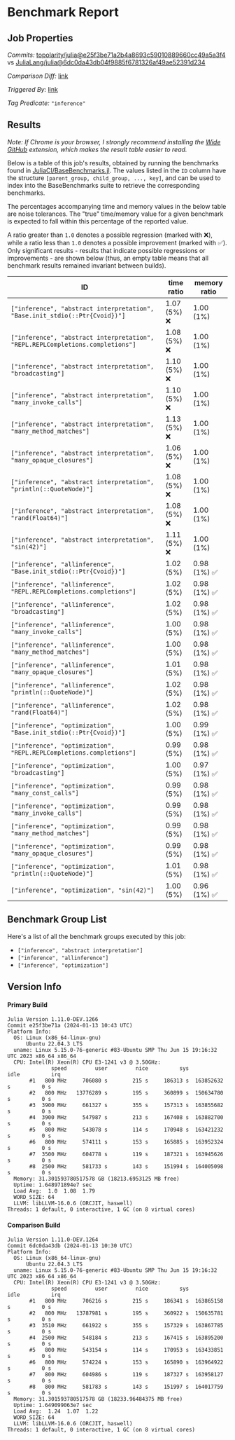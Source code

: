 # Benchmark Report

## Job Properties

*Commits:* [topolarity/julia@e25f3be71a2b4a8693c59010889660cc49a5a3f4](https://github.com/topolarity/julia/commit/e25f3be71a2b4a8693c59010889660cc49a5a3f4) vs [JuliaLang/julia@6dc0da43db04f9885f6781326af49ae52391d234](https://github.com/JuliaLang/julia/commit/6dc0da43db04f9885f6781326af49ae52391d234)

*Comparison Diff:* [link](https://github.com/JuliaLang/julia/compare/6dc0da43db04f9885f6781326af49ae52391d234..topolarity/julia:e25f3be71a2b4a8693c59010889660cc49a5a3f4)

*Triggered By:* [link](https://github.com/JuliaLang/julia/pull/52880#issuecomment-1890427441)

*Tag Predicate:* `"inference"`

## Results

*Note: If Chrome is your browser, I strongly recommend installing the [Wide GitHub](https://chrome.google.com/webstore/detail/wide-github/kaalofacklcidaampbokdplbklpeldpj?hl=en)
extension, which makes the result table easier to read.*

Below is a table of this job's results, obtained by running the benchmarks found in
[JuliaCI/BaseBenchmarks.jl](https://github.com/JuliaCI/BaseBenchmarks.jl). The values
listed in the `ID` column have the structure `[parent_group, child_group, ..., key]`,
and can be used to index into the BaseBenchmarks suite to retrieve the corresponding
benchmarks.

The percentages accompanying time and memory values in the below table are noise tolerances. The "true"
time/memory value for a given benchmark is expected to fall within this percentage of the reported value.

A ratio greater than `1.0` denotes a possible regression (marked with :x:), while a ratio less
than `1.0` denotes a possible improvement (marked with :white_check_mark:). Only significant results - results
that indicate possible regressions or improvements - are shown below (thus, an empty table means that all
benchmark results remained invariant between builds).

| ID | time ratio | memory ratio |
|----|------------|--------------|
| `["inference", "abstract interpretation", "Base.init_stdio(::Ptr{Cvoid})"]` | 1.07 (5%) :x: | 1.00 (1%)  |
| `["inference", "abstract interpretation", "REPL.REPLCompletions.completions"]` | 1.08 (5%) :x: | 1.00 (1%)  |
| `["inference", "abstract interpretation", "broadcasting"]` | 1.10 (5%) :x: | 1.00 (1%)  |
| `["inference", "abstract interpretation", "many_invoke_calls"]` | 1.10 (5%) :x: | 1.00 (1%)  |
| `["inference", "abstract interpretation", "many_method_matches"]` | 1.13 (5%) :x: | 1.00 (1%)  |
| `["inference", "abstract interpretation", "many_opaque_closures"]` | 1.06 (5%) :x: | 1.00 (1%)  |
| `["inference", "abstract interpretation", "println(::QuoteNode)"]` | 1.08 (5%) :x: | 1.00 (1%)  |
| `["inference", "abstract interpretation", "rand(Float64)"]` | 1.08 (5%) :x: | 1.00 (1%)  |
| `["inference", "abstract interpretation", "sin(42)"]` | 1.11 (5%) :x: | 1.00 (1%)  |
| `["inference", "allinference", "Base.init_stdio(::Ptr{Cvoid})"]` | 1.02 (5%)  | 0.98 (1%) :white_check_mark: |
| `["inference", "allinference", "REPL.REPLCompletions.completions"]` | 1.02 (5%)  | 0.98 (1%) :white_check_mark: |
| `["inference", "allinference", "broadcasting"]` | 1.02 (5%)  | 0.98 (1%) :white_check_mark: |
| `["inference", "allinference", "many_invoke_calls"]` | 1.00 (5%)  | 0.98 (1%) :white_check_mark: |
| `["inference", "allinference", "many_method_matches"]` | 1.00 (5%)  | 0.98 (1%) :white_check_mark: |
| `["inference", "allinference", "many_opaque_closures"]` | 1.01 (5%)  | 0.98 (1%) :white_check_mark: |
| `["inference", "allinference", "println(::QuoteNode)"]` | 1.02 (5%)  | 0.98 (1%) :white_check_mark: |
| `["inference", "allinference", "rand(Float64)"]` | 1.02 (5%)  | 0.98 (1%) :white_check_mark: |
| `["inference", "optimization", "Base.init_stdio(::Ptr{Cvoid})"]` | 1.00 (5%)  | 0.99 (1%) :white_check_mark: |
| `["inference", "optimization", "REPL.REPLCompletions.completions"]` | 0.99 (5%)  | 0.98 (1%) :white_check_mark: |
| `["inference", "optimization", "broadcasting"]` | 1.00 (5%)  | 0.97 (1%) :white_check_mark: |
| `["inference", "optimization", "many_const_calls"]` | 0.99 (5%)  | 0.98 (1%) :white_check_mark: |
| `["inference", "optimization", "many_invoke_calls"]` | 0.99 (5%)  | 0.98 (1%) :white_check_mark: |
| `["inference", "optimization", "many_method_matches"]` | 0.99 (5%)  | 0.98 (1%) :white_check_mark: |
| `["inference", "optimization", "many_opaque_closures"]` | 0.99 (5%)  | 0.98 (1%) :white_check_mark: |
| `["inference", "optimization", "println(::QuoteNode)"]` | 1.01 (5%)  | 0.98 (1%) :white_check_mark: |
| `["inference", "optimization", "sin(42)"]` | 1.00 (5%)  | 0.96 (1%) :white_check_mark: |

## Benchmark Group List

Here's a list of all the benchmark groups executed by this job:

- `["inference", "abstract interpretation"]`
- `["inference", "allinference"]`
- `["inference", "optimization"]`

## Version Info

#### Primary Build

```
Julia Version 1.11.0-DEV.1266
Commit e25f3be71a (2024-01-13 10:43 UTC)
Platform Info:
  OS: Linux (x86_64-linux-gnu)
      Ubuntu 22.04.3 LTS
  uname: Linux 5.15.0-76-generic #83-Ubuntu SMP Thu Jun 15 19:16:32 UTC 2023 x86_64 x86_64
  CPU: Intel(R) Xeon(R) CPU E3-1241 v3 @ 3.50GHz: 
              speed         user         nice          sys         idle          irq
       #1   800 MHz     706080 s        215 s     186313 s  163852632 s          0 s
       #2   800 MHz   13776289 s        195 s     360899 s  150634780 s          0 s
       #3  3900 MHz     661327 s        355 s     157313 s  163855682 s          0 s
       #4  3900 MHz     547987 s        213 s     167408 s  163882700 s          0 s
       #5   800 MHz     543078 s        114 s     170948 s  163421232 s          0 s
       #6   800 MHz     574111 s        153 s     165885 s  163952324 s          0 s
       #7  3500 MHz     604778 s        119 s     187321 s  163945626 s          0 s
       #8  2500 MHz     581733 s        143 s     151994 s  164005098 s          0 s
  Memory: 31.301593780517578 GB (18213.6953125 MB free)
  Uptime: 1.648971894e7 sec
  Load Avg:  1.0  1.08  1.79
  WORD_SIZE: 64
  LLVM: libLLVM-16.0.6 (ORCJIT, haswell)
Threads: 1 default, 0 interactive, 1 GC (on 8 virtual cores)

```

#### Comparison Build

```
Julia Version 1.11.0-DEV.1264
Commit 6dc0da43db (2024-01-13 10:30 UTC)
Platform Info:
  OS: Linux (x86_64-linux-gnu)
      Ubuntu 22.04.3 LTS
  uname: Linux 5.15.0-76-generic #83-Ubuntu SMP Thu Jun 15 19:16:32 UTC 2023 x86_64 x86_64
  CPU: Intel(R) Xeon(R) CPU E3-1241 v3 @ 3.50GHz: 
              speed         user         nice          sys         idle          irq
       #1   800 MHz     706216 s        215 s     186341 s  163865158 s          0 s
       #2   800 MHz   13787981 s        195 s     360922 s  150635781 s          0 s
       #3  3510 MHz     661922 s        355 s     157329 s  163867785 s          0 s
       #4  2500 MHz     548184 s        213 s     167415 s  163895200 s          0 s
       #5   800 MHz     543154 s        114 s     170953 s  163433851 s          0 s
       #6   800 MHz     574224 s        153 s     165890 s  163964922 s          0 s
       #7   800 MHz     604986 s        119 s     187327 s  163958127 s          0 s
       #8   800 MHz     581783 s        143 s     151997 s  164017759 s          0 s
  Memory: 31.301593780517578 GB (18233.96484375 MB free)
  Uptime: 1.649099063e7 sec
  Load Avg:  1.24  1.07  1.22
  WORD_SIZE: 64
  LLVM: libLLVM-16.0.6 (ORCJIT, haswell)
Threads: 1 default, 0 interactive, 1 GC (on 8 virtual cores)

```
